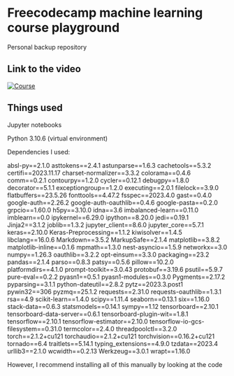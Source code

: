 # Freecodecamp machine learning course playground

Personal backup repository

## Link to the video

[![Course](https://markdown-videos-api.jorgenkh.no/url?url=https%3A%2F%2Fyoutu.be%2Fi_LwzRVP7bg)](https://youtu.be/i_LwzRVP7bg)

## Things used

Jupyter notebooks

Python 3.10.6 (virtual environment)

Dependencies I used:

absl-py==2.1.0
asttokens==2.4.1
astunparse==1.6.3
cachetools==5.3.2
certifi==2023.11.17
charset-normalizer==3.3.2
colorama==0.4.6
comm==0.2.1
contourpy==1.2.0
cycler==0.12.1
debugpy==1.8.0
decorator==5.1.1
exceptiongroup==1.2.0
executing==2.0.1
filelock==3.9.0
flatbuffers==23.5.26
fonttools==4.47.2
fsspec==2023.4.0
gast==0.4.0
google-auth==2.26.2
google-auth-oauthlib==0.4.6
google-pasta==0.2.0
grpcio==1.60.0
h5py==3.10.0
idna==3.6
imbalanced-learn==0.11.0
imblearn==0.0
ipykernel==6.29.0
ipython==8.20.0
jedi==0.19.1
Jinja2==3.1.2
joblib==1.3.2
jupyter_client==8.6.0
jupyter_core==5.7.1
keras==2.10.0
Keras-Preprocessing==1.1.2
kiwisolver==1.4.5
libclang==16.0.6
Markdown==3.5.2
MarkupSafe==2.1.4
matplotlib==3.8.2
matplotlib-inline==0.1.6
mpmath==1.3.0
nest-asyncio==1.5.9
networkx==3.0
numpy==1.26.3
oauthlib==3.2.2
opt-einsum==3.3.0
packaging==23.2
pandas==2.1.4
parso==0.8.3
patsy==0.5.6
pillow==10.2.0
platformdirs==4.1.0
prompt-toolkit==3.0.43
protobuf==3.19.6
psutil==5.9.7
pure-eval==0.2.2
pyasn1==0.5.1
pyasn1-modules==0.3.0
Pygments==2.17.2
pyparsing==3.1.1
python-dateutil==2.8.2
pytz==2023.3.post1
pywin32==306
pyzmq==25.1.2
requests==2.31.0
requests-oauthlib==1.3.1
rsa==4.9
scikit-learn==1.4.0
scipy==1.11.4
seaborn==0.13.1
six==1.16.0
stack-data==0.6.3
statsmodels==0.14.1
sympy==1.12
tensorboard==2.10.1
tensorboard-data-server==0.6.1
tensorboard-plugin-wit==1.8.1
tensorflow==2.10.1
tensorflow-estimator==2.10.0
tensorflow-io-gcs-filesystem==0.31.0
termcolor==2.4.0
threadpoolctl==3.2.0
torch==2.1.2+cu121
torchaudio==2.1.2+cu121
torchvision==0.16.2+cu121
tornado==6.4
traitlets==5.14.1
typing_extensions==4.9.0
tzdata==2023.4
urllib3==2.1.0
wcwidth==0.2.13
Werkzeug==3.0.1
wrapt==1.16.0

However, I recommend installing all of this manually by looking at the code
